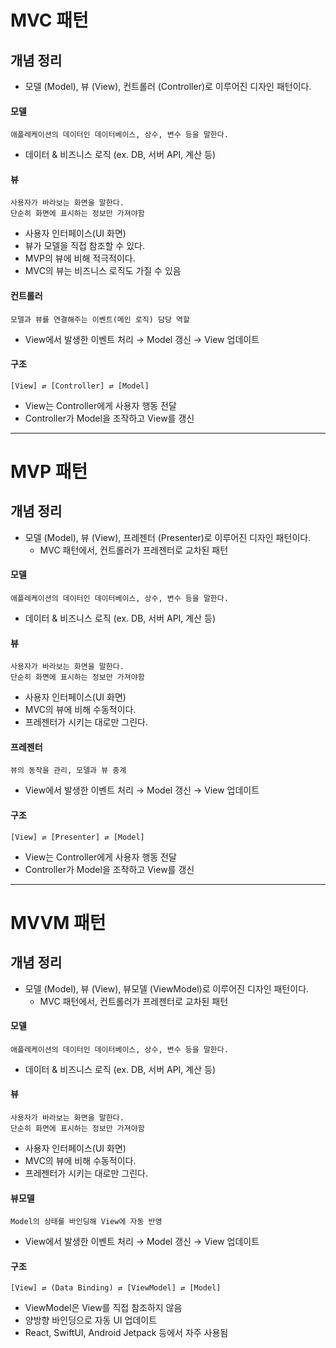 # MVC 패턴 


## 개념 정리
- 모델 (Model), 뷰 (View), 컨트롤러 (Controller)로 이루어진 디자인 패턴이다. 

#### 모델
    애플레케이션의 데이터인 데이터베이스, 상수, 변수 등을 말한다. 
- 데이터 & 비즈니스 로직 (ex. DB, 서버 API, 계산 등)
#### 뷰
    사용자가 바라보는 화면을 말한다.
    단순히 화면에 표시하는 정보만 가져야함
- 사용자 인터페이스(UI 화면)
- 뷰가 모델을 직접 참조할 수 있다. 
- MVP의 뷰에 비해 적극적이다. 
- MVC의 뷰는 비즈니스 로직도 가질 수 있음

#### 컨트롤러
    모델과 뷰를 연결해주는 이벤트(메인 로직) 담당 역할
- View에서 발생한 이벤트 처리 → Model 갱신 → View 업데이트

#### 구조
    [View] ⇄ [Controller] ⇄ [Model]
- View는 Controller에게 사용자 행동 전달
- Controller가 Model을 조작하고 View를 갱신



----


# MVP 패턴

## 개념 정리
- 모델 (Model), 뷰 (View), 프레젠터 (Presenter)로 이루어진 디자인 패턴이다. 
    - MVC 패턴에서, 컨트롤러가 프레젠터로 교차된 패턴 

#### 모델
    애플레케이션의 데이터인 데이터베이스, 상수, 변수 등을 말한다. 
- 데이터 & 비즈니스 로직 (ex. DB, 서버 API, 계산 등)
#### 뷰
    사용자가 바라보는 화면을 말한다.
    단순히 화면에 표시하는 정보만 가져야함
- 사용자 인터페이스(UI 화면)
- MVC의 뷰에 비해 수동적이다. 
- 프레젠터가 시키는 대로만 그린다. 

#### 프레젠터
    뷰의 동작을 관리, 모델과 뷰 중계
- View에서 발생한 이벤트 처리 → Model 갱신 → View 업데이트

#### 구조
    [View] ⇄ [Presenter] ⇄ [Model]
- View는 Controller에게 사용자 행동 전달
- Controller가 Model을 조작하고 View를 갱신


----
# MVVM 패턴

## 개념 정리
- 모델 (Model), 뷰 (View), 뷰모델 (ViewModel)로 이루어진 디자인 패턴이다. 
    - MVC 패턴에서, 컨트롤러가 프레젠터로 교차된 패턴 

#### 모델
    애플레케이션의 데이터인 데이터베이스, 상수, 변수 등을 말한다. 
- 데이터 & 비즈니스 로직 (ex. DB, 서버 API, 계산 등)
#### 뷰
    사용자가 바라보는 화면을 말한다.
    단순히 화면에 표시하는 정보만 가져야함
- 사용자 인터페이스(UI 화면)
- MVC의 뷰에 비해 수동적이다. 
- 프레젠터가 시키는 대로만 그린다. 

#### 뷰모델
    Model의 상태를 바인딩해 View에 자동 반영
- View에서 발생한 이벤트 처리 → Model 갱신 → View 업데이트

#### 구조
    [View] ⇄ (Data Binding) ⇄ [ViewModel] ⇄ [Model]
- ViewModel은 View를 직접 참조하지 않음
- 양방향 바인딩으로 자동 UI 업데이트
- React, SwiftUI, Android Jetpack 등에서 자주 사용됨

